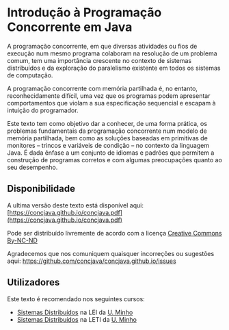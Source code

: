 # Introdução à Programação Concorrente em Java

A programação concorrente, em que diversas atividades ou fios de execução num mesmo programa colaboram na resolução de um problema comum, tem uma importância crescente no contexto de sistemas distribuídos e da exploração do paralelismo existente em todos os sistemas de computação.

A programação concorrente com memória partilhada é, no entanto, reconhecidamente difícil, uma vez que os programas podem apresentar comportamentos que violam a sua especificação sequencial e escapam à intuição do programador.

Este texto tem como objetivo dar a conhecer, de uma forma prática, os problemas fundamentais da programação concorrente num modelo de memória partilhada, bem como as soluções baseadas em primitivas de monitores – trincos e variáveis de condição – no contexto da linguagem Java. É dada ênfase a um conjunto de idiomas e padrões que permitem a construção de programas corretos e com algumas preocupações quanto ao seu desempenho.

## Disponibilidade

A ultima versão deste texto está disponível aqui: [https://concjava.github.io/concjava.pdf](https://concjava.github.io/concjava.pdf)

Pode ser distribuído livremente de acordo com a licença [Creative Commons By-NC-ND](http://creativecommons.org/licenses/by-nc-nd/4.0/)

Agradecemos que nos comuniquem quaisquer incorreções ou sugestões aqui: https://github.com/concjava/concjava.github.io/issues

## Utilizadores

Este texto é recomendado nos seguintes cursos:

* [Sistemas Distribuídos](https://www4.di.uminho.pt/~jno/sitedi/uc_J305N4.html) na LEI da [U. Minho](https://www.uminho.pt)
* [Sistemas Distribuídos](https://www4.di.uminho.pt/~jno/sitedi/uc_J605N2.html) na LETI da [U. Minho](https://www.uminho.pt)